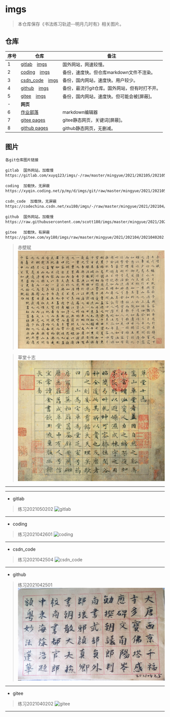 # imgs

> 本仓库保存《书法练习轨迹--明月几时有》相关图片。

## 仓库

| 序号  | 仓库                                                			       |  备注             			                  |
| ---   | -------------------------------------------------------------        |  -----------------------------------         |
|   1   | [gitlab]( https://gitlab.com/xuyq123/calligraphy ) &ensp; [imgs]( https://gitlab.com/xuyq123/imgs )                 			|  国外网站，网速较慢。                         |
|   2   | [coding]( https://xyqin.coding.net/public/my/calligraphy/git ) &ensp; [imgs]( https://xyqin.coding.net/public/my/imgs/git )  	|  备份，速度快。但仓库markdown文件不渲染。		|
|   3   | [csdn_code]( https://codechina.csdn.net/xu180/calligraphy ) &ensp; [imgs]( https://codechina.csdn.net/xu180/imgs )  			|  备份，国内网站，速度快。用户较少。        	|
|   4   | [github]( https://github.com/scott180/calligraphy ) &ensp; [imgs]( https://github.com/scott180/imgs ) 			  			|  备份，最流行git仓库。国外网站，但有时打不开。|
|   5   | [gitee]( https://gitee.com/xy180/calligraphy ) &ensp; [imgs]( https://gitee.com/xy180/imgs )                        			|  备份，国内网站，速度快。但可能会被[屏蔽]。   |
|   -   | **网页**                        |                                    |               	|
|   6   | [作业部落]( https://www.zybuluo.com/scott180/note/1793757 )          | markdown编辑器                               |
|   7   | [gitee pages]( http://xy180.gitee.io/imgs/preview/%E4%B9%A6%E6%B3%95%E7%BB%83%E4%B9%A0%E8%BD%A8%E8%BF%B9--%E6%98%8E%E6%9C%88%E5%87%A0%E6%97%B6%E6%9C%89.html )   | gitee静态网页，关键词[屏蔽]。     |
|   8   | [github pages]( https://scott180.github.io/calligraphy/%E4%B9%A6%E6%B3%95%E7%BB%83%E4%B9%A0%E8%BD%A8%E8%BF%B9--%E6%98%8E%E6%9C%88%E5%87%A0%E6%97%B6%E6%9C%89 )   | github静态网页，无删减。          |


## 图片 

```
各git仓库图片链接

gitlab  国外网站，加载慢
https://gitlab.com/xuyq123/imgs/-/raw/master/mingyue/2021/202105/2021050202.jpg

coding  加载快，无屏蔽
https://xyqin.coding.net/p/my/d/imgs/git/raw/master/mingyue/2021/202105/2021042601.jpg

csdn_code  加载快，无屏蔽
https://codechina.csdn.net/xu180/imgs/-/raw/master/mingyue/2021/202104/2021042504.jpg

github  国外网站，加载慢
https://raw.githubusercontent.com/scott180/imgs/master/mingyue/2021/202104/2021042501.jpg

gitee   加载快，有屏蔽
https://gitee.com/xy180/imgs/raw/master/mingyue/2021/202104/2021040202.jpg

```

> 赤壁赋
![img1]( ./calligraphy/wzmChiBiFu.jpg )

> 草堂十志
![img2]( ./calligraphy/caotangshizhi/1.jpg )

---

---

- gitlab

> 练习2021050202 
![gitlab]( https://gitlab.com/xuyq123/imgs/-/raw/master/mingyue/2021/202105/2021050202.jpg )

---

- coding

> 练习2021042601
![coding]( https://xyqin.coding.net/p/my/d/imgs/git/raw/master/mingyue/2021/202105/2021042601.jpg )

---

- csdn_code

> 练习2021042504 
![csdn_code]( https://codechina.csdn.net/xu180/imgs/-/raw/master/mingyue/2021/202104/2021042504.jpg )

---

- github

> 练习2021042501 
![github]( https://raw.githubusercontent.com/scott180/imgs/master/mingyue/2021/202104/2021042501.jpg )

---

- gitee 

> 练习2021040202 
![gitee]( https://gitee.com/xy180/imgs/raw/master/mingyue/2021/202104/2021040202.jpg )

---



